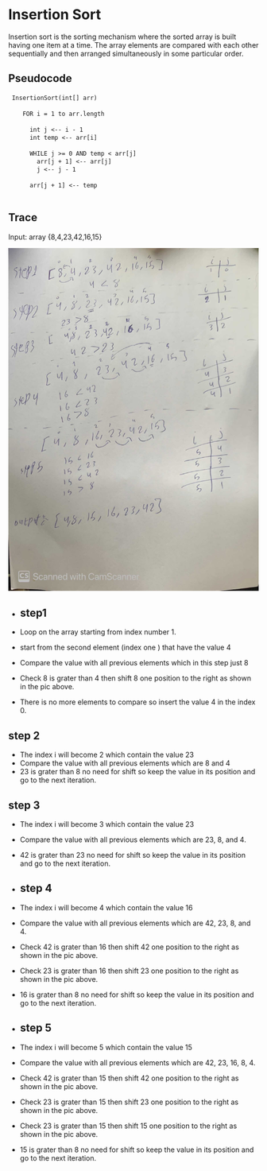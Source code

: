 # Insertion Sort
Insertion sort is the sorting mechanism where the sorted array is built having one item at a time.
The array elements are compared with each other sequentially and then arranged simultaneously in some particular order.

## Pseudocode

```
 InsertionSort(int[] arr)

    FOR i = 1 to arr.length

      int j <-- i - 1
      int temp <-- arr[i]

      WHILE j >= 0 AND temp < arr[j]
        arr[j + 1] <-- arr[j]
        j <-- j - 1

      arr[j + 1] <-- temp
      
```
## Trace
Input: array {8,4,23,42,16,15}


![](insertionSortBlog.jpg)



* ## step1

 * Loop on the array starting from index number 1.
* start from the second element (index one ) that have the value 4
* Compare the value with all previous elements which in this step just 8
* Check 8 is grater than 4 then shift 8 one position to the right as shown in the pic above.
* There is no more elements to compare so insert the value 4 in the index 0.



## step 2

* The index i will become 2 which contain the value 23
* Compare the value with all previous elements which are 8 and 4
* 23 is grater than 8 no need for shift so keep the value in its position and go to the next iteration.


## step 3

* The index i will become 3 which contain the value 23
* Compare the value with all previous elements which are 23, 8, and 4.
* 42 is grater than 23 no need for shift so keep the value in its position and go to the next iteration.

* ## step 4
* The index i will become 4 which contain the value 16
* Compare the value with all previous elements which are 42, 23, 8, and 4.
* Check 42 is grater than 16 then shift 42 one position to the right as shown in the pic above.
* Check 23 is grater than 16 then shift 23 one position to the right as shown in the pic above.
* 16 is grater than 8 no need for shift so keep the value in its position and go to the next iteration.

* ## step 5 

* The index i will become 5 which contain the value 15
* Compare the value with all previous elements which are 42, 23, 16, 8, 4.
* Check 42 is grater than 15 then shift 42 one position to the right as shown in the pic above.
* Check 23 is grater than 15 then shift 23 one position to the right as shown in the pic above.
* Check 23 is grater than 15 then shift 15 one position to the right as shown in the pic above.
* 15 is grater than 8 no need for shift so keep the value in its position and go to the next iteration.
